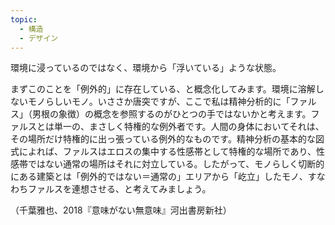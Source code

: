 ```yaml
---
topic:
  - 構造
  - デザイン
---
```

環境に浸っているのではなく、環境から「浮いている」ような状態。

まずこのことを「例外的」に存在している、と概念化してみます。環境に溶解しないモノらしいモノ。いささか唐突ですが、ここで私は精神分析的に「ファルス」（男根の象徴）の概念を参照するのがひとつの手ではないかと考えます。ファルスとは単一の、まさしく特権的な例外者です。人間の身体においてそれは、その場所だけ特権的に出っ張っている例外的なものです。精神分析の基本的な図式によれば、ファルスはエロスの集中する性感帯として特権的な場所であり、性感帯ではない通常の場所はそれに対立している。したがって、モノらしく切断的にある建築とは「例外的ではない＝通常の」エリアから「屹立」したモノ、すなわちファルスを連想させる、と考えてみましょう。

（千葉雅也、2018『意味がない無意味』河出書房新社）